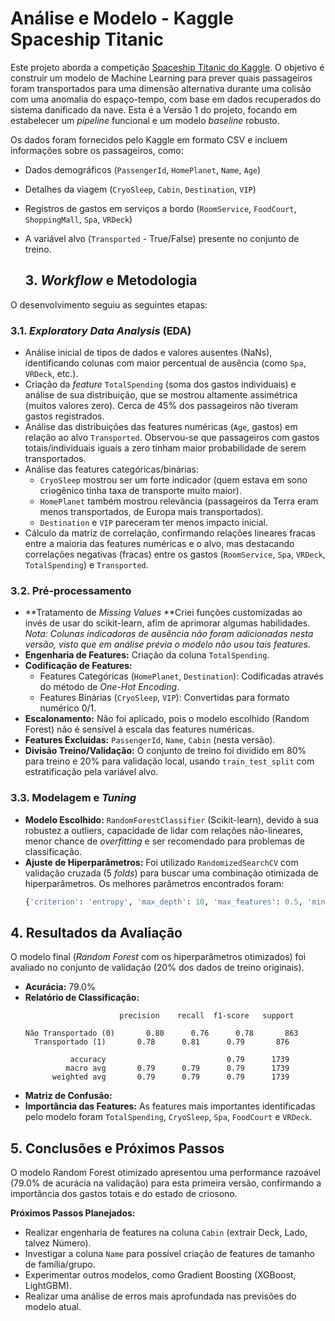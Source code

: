 # Análise e Modelo - Kaggle Spaceship Titanic 

Este projeto aborda a competição [Spaceship Titanic do Kaggle](https://www.kaggle.com/competitions/spaceship-titanic). O objetivo é construir um modelo de Machine Learning para prever quais passageiros foram transportados para uma dimensão alternativa durante uma colisão com uma anomalia do espaço-tempo, com base em dados recuperados do sistema danificado da nave. Esta é a Versão 1 do projeto, focando em estabelecer um *pipeline* funcional e um modelo *baseline* robusto.

Os dados foram fornecidos pelo Kaggle em formato CSV e incluem informações sobre os passageiros, como:

* Dados demográficos (`PassengerId`, `HomePlanet`, `Name`, `Age`)
* Detalhes da viagem (`CryoSleep`, `Cabin`, `Destination`, `VIP`)
* Registros de gastos em serviços a bordo (`RoomService`, `FoodCourt`, `ShoppingMall`, `Spa`, `VRDeck`)
* A variável alvo (`Transported` - True/False) presente no conjunto de treino.

  ## 3. *Workflow* e Metodologia

O desenvolvimento seguiu as seguintes etapas:

### 3.1. *Exploratory Data Analysis* (EDA)

* Análise inicial de tipos de dados e valores ausentes (NaNs), identificando colunas com maior percentual de ausência (como `Spa`, `VRDeck`, etc.).
* Criação da *feature* `TotalSpending` (soma dos gastos individuais) e análise de sua distribuição, que se mostrou altamente assimétrica (muitos valores zero). Cerca de 45% dos passageiros não tiveram gastos registrados.
* Análise das distribuições das features numéricas (`Age`, gastos) em relação ao alvo `Transported`. Observou-se que passageiros com gastos totais/individuais iguais a zero tinham maior probabilidade de serem transportados.
* Análise das features categóricas/binárias:
    * `CryoSleep` mostrou ser um forte indicador (quem estava em sono criogênico tinha taxa de transporte muito maior).
    * `HomePlanet` também mostrou relevância (passageiros da Terra eram menos transportados, de Europa mais transportados).
    * `Destination` e `VIP` pareceram ter menos impacto inicial.
* Cálculo da matriz de correlação, confirmando relações lineares fracas entre a maioria das features numéricas e o alvo, mas destacando correlações negativas (fracas) entre os gastos (`RoomService`, `Spa`, `VRDeck`, `TotalSpending`) e `Transported`.

### 3.2. Pré-processamento

* **Tratamento de *Missing Values* **Criei funções customizadas ao invés de usar do scikit-learn, afim de aprimorar algumas habilidades. *Nota: Colunas indicadoras de ausência não foram adicionadas nesta versão, visto que em análise prévia o modelo não usou tais features.*
* **Engenharia de Features:** Criação da coluna `TotalSpending`.
* **Codificação de Features:**
    * Features Categóricas (`HomePlanet`, `Destination`): Codificadas através do método de *One-Hot Encoding*.
    * Features Binárias (`CryoSleep`, `VIP`): Convertidas para formato numérico 0/1.
* **Escalonamento:** Não foi aplicado, pois o modelo escolhido (Random Forest) não é sensível à escala das features numéricas.
* **Features Excluídas:** `PassengerId`, `Name`, `Cabin` (nesta versão).
* **Divisão Treino/Validação:** O conjunto de treino foi dividido em 80% para treino e 20% para validação local, usando `train_test_split` com estratificação pela variável alvo.

### 3.3. Modelagem e *Tuning*

* **Modelo Escolhido:** `RandomForestClassifier` (Scikit-learn), devido à sua robustez a outliers, capacidade de lidar com relações não-lineares, menor chance de *overfitting* e ser recomendado para problemas de classificação.
* **Ajuste de Hiperparâmetros:** Foi utilizado `RandomizedSearchCV` com validação cruzada (5 *folds*) para buscar uma combinação otimizada de hiperparâmetros. Os melhores parâmetros encontrados foram:
    ```python
    {'criterion': 'entropy', 'max_depth': 10, 'max_features': 0.5, 'min_samples_leaf': 3, 'min_samples_split': 20, 'n_estimators': 879}
    ```

## 4. Resultados da Avaliação

O modelo final (*Random Forest* com os hiperparâmetros otimizados) foi avaliado no conjunto de validação (20% dos dados de treino originais).

* **Acurácia:** 79.0%
* **Relatório de Classificação:**
    ```
                         precision    recall  f1-score   support

    Não Transportado (0)       0.80      0.76      0.78       863
      Transportado (1)       0.78      0.81      0.79       876

              accuracy                           0.79      1739
             macro avg       0.79      0.79      0.79      1739
          weighted avg       0.79      0.79      0.79      1739
    ```
* **Matriz de Confusão:**
* **Importância das Features:** As features mais importantes identificadas pelo modelo foram `TotalSpending`, `CryoSleep`, `Spa`, `FoodCourt` e `VRDeck`.

## 5. Conclusões e Próximos Passos

O modelo Random Forest otimizado apresentou uma performance razoável (79.0% de acurácia na validação) para esta primeira versão, confirmando a importância dos gastos totais e do estado de criosono.

**Próximos Passos Planejados:**

* Realizar engenharia de features na coluna `Cabin` (extrair Deck, Lado, talvez Número).
* Investigar a coluna `Name` para possível criação de features de tamanho de família/grupo.
* Experimentar outros modelos, como Gradient Boosting (XGBoost, LightGBM).
* Realizar uma análise de erros mais aprofundada nas previsões do modelo atual.

